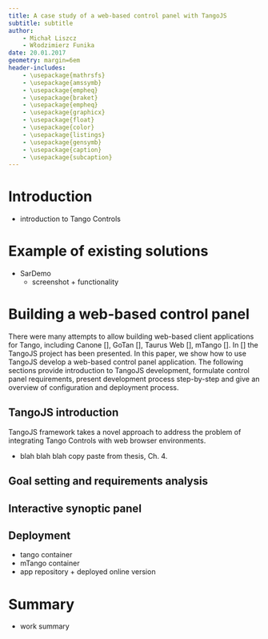 ```yaml
---
title: A case study of a web-based control panel with TangoJS
subtitle: subtitle
author:
    - Michał Liszcz
    - Włodzimierz Funika
date: 20.01.2017
geometry: margin=6em
header-includes:
    - \usepackage{mathrsfs}
    - \usepackage{amssymb}
    - \usepackage{empheq}
    - \usepackage{braket}
    - \usepackage{empheq}
    - \usepackage{graphicx}
    - \usepackage{float}
    - \usepackage{color}
    - \usepackage{listings}
    - \usepackage{gensymb}
    - \usepackage{caption}
    - \usepackage{subcaption}
---
```


# Introduction

* introduction to Tango Controls

# Example of existing solutions

* SarDemo
    * screenshot + functionality

# Building a web-based control panel

There were many attempts to allow building web-based client applications for
Tango, including Canone [], GoTan [], Taurus Web [], mTango [].
In [] the TangoJS project has been presented.
In this paper, we show how to use TangoJS  develop a web-based control panel
application. The following sections provide introduction to TangoJS development,
formulate control panel requirements, present development process step-by-step
and give an overview of configuration and deployment process.

## TangoJS introduction

TangoJS framework takes a novel approach to address the problem of integrating
Tango Controls with web browser environments.

* blah blah blah copy paste from thesis, Ch. 4.

## Goal setting and requirements analysis



## Interactive synoptic panel

## Deployment

* tango container
* mTango container
* app repository + deployed online version

# Summary

* work summary
